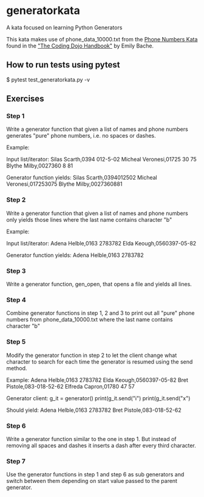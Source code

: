 # generatorkata
A kata focused on learning Python Generators

This kata makes use of phone_data_10000.txt from the [Phone Numbers Kata](https://github.com/emilybache/Phone-Numbers-Kata) found in the ["The Coding Dojo Handbook"](http://leanpub.com/codingdojohandbook) by Emily Bache.

## How to run tests using pytest

$ pytest test_generatorkata.py -v

## Exercises

### Step 1

Write a generator function that given a list of names and phone numbers generates "pure" phone numbers, i.e. no spaces or dashes.

Example:

Input list/iterator:
Silas Scarth,0394 012-5-02
Micheal Veronesi,01725 30 75
Blythe Milby,0027360 8 81

Generator function yields:
Silas Scarth,0394012502
Micheal Veronesi,017253075
Blythe Milby,0027360881

### Step 2

Write a generator function that given a list of names and phone numbers only yields
those lines where the last name contains character "b"

Example:

Input list/iterator:
Adena Helble,0163 2783782
Elda Keough,0560397-05-82

Generator function yields:
Adena Helble,0163 2783782

### Step 3

Write a generator function, gen_open, that opens a file and yields all lines.

### Step 4

Combine generator functions in step 1, 2 and 3 to print out all "pure" phone numbers from phone_data_10000.txt where the last name contains character "b"

### Step 5

Modify the generator function in step 2 to let the client change what character to search for each time the generator is resumed using the send method.

Example:
Adena Helble,0163 2783782
Elda Keough,0560397-05-82
Bret Pistole,083-018-52-62
Elfreda Capron,01780 47 57

Generator client:
g_it = generator()
print(g_it.send("i")
print(g_it.send("x")

Should yield:
Adena Helble,0163 2783782
Bret Pistole,083-018-52-62

### Step 6

Write a generator function similar to the one in step 1. But instead of removing all spaces and dashes it inserts a dash after every third character.

### Step 7

Use the generator functions in step 1 and step 6 as sub generators and switch between them depending on start value passed to the parent generator.